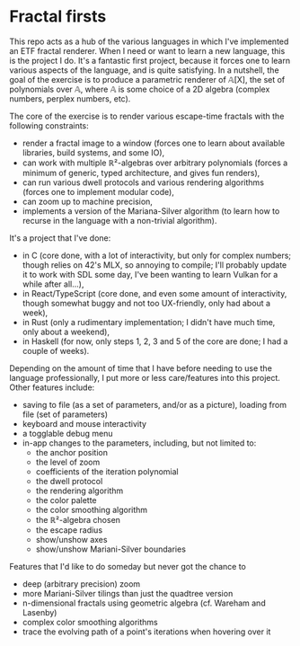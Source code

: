 # Fractal firsts

This repo acts as a hub of the various languages in which I've implemented an ETF fractal renderer. When I need or want to learn a new language, this is the project I do. It's a fantastic first project, because it forces one to learn various aspects of the language, and is quite satisfying. In a nutshell, the goal of the exercise is to produce a parametric renderer of 𝔸\[X], the set of polynomials over 𝔸, where 𝔸 is some choice of a 2D algebra (complex numbers, perplex numbers, etc).

The core of the exercise is to render various escape-time fractals with the following constraints:
  - render a fractal image to a window (forces one to learn about available libraries, build systems, and some IO),
  - can work with multiple ℝ²-algebras over arbitrary polynomials (forces a minimum of generic, typed architecture, and gives fun renders),
  - can run various dwell protocols and various rendering algorithms (forces one to implement modular code),
  - can zoom up to machine precision,
  - implements a version of the Mariana-Silver algorithm (to learn how to recurse in the language with a non-trivial algorithm).

It's a project that I've done:
  - in C (core done, with a lot of interactivity, but only for complex numbers; though relies on 42's MLX, so annoying to compile; I'll probably update it to work with SDL some day, I've been wanting to learn Vulkan for a while after all...),
  - in React/TypeScript (core done, and even some amount of interactivity, though somewhat buggy and not too UX-friendly, only had about a week),
  - in Rust (only a rudimentary implementation; I didn't have much time, only about a weekend),
  - in Haskell (for now, only steps 1, 2, 3 and 5 of the core are done; I had a couple of weeks).

Depending on the amount of time that I have before needing to use the language professionally, I put more or less care/features into this project. Other features include:
  - saving to file (as a set of parameters, and/or as a picture), loading from file (set of parameters)
  - keyboard and mouse interactivity
  - a togglable debug menu
  - in-app changes to the parameters, including, but not limited to:
    - the anchor position
    - the level of zoom
    - coefficients of the iteration polynomial
    - the dwell protocol
    - the rendering algorithm
    - the color palette
    - the color smoothing algorithm
    - the ℝ²-algebra chosen
    - the escape radius
    - show/unshow axes
    - show/unshow Mariani-Silver boundaries

Features that I'd like to do someday but never got the chance to
  - deep (arbitrary precision) zoom 
  - more Mariani-Silver tilings than just the quadtree version
  - n-dimensional fractals using geometric algebra (cf. Wareham and Lasenby)
  - complex color smoothing algorithms
  - trace the evolving path of a point's iterations when hovering over it
